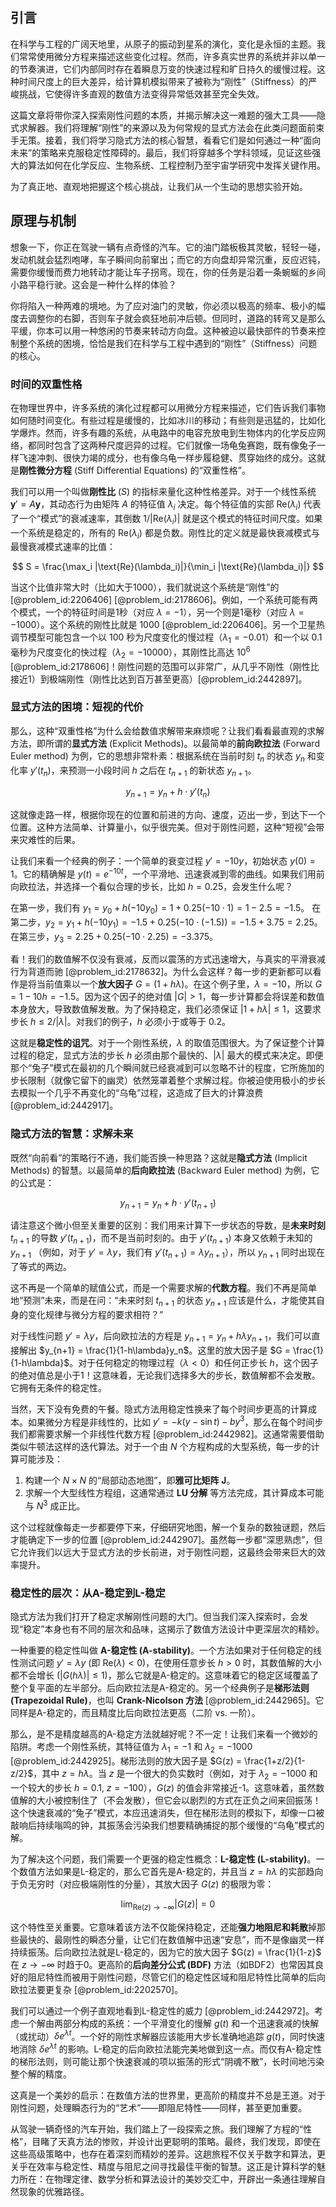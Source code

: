 ## 引言
在科学与工程的广阔天地里，从原子的振动到星系的演化，变化是永恒的主题。我们常常使用微分方程来描述这些变化过程。然而，许多真实世界的系统并非以单一的节奏演进，它们内部同时存在着瞬息万变的快速过程和旷日持久的缓慢过程。这种时间尺度上的巨大差异，给计算机模拟带来了被称为“刚性”（Stiffness）的严峻挑战，它使得许多直观的数值方法变得异常低效甚至完全失效。

这篇文章将带你深入探索刚性问题的本质，并揭示解决这一难题的强大工具——隐式求解器。我们将理解“刚性”的来源以及为何常规的显式方法会在此类问题面前束手无策。接着，我们将学习隐式方法的核心智慧，看看它们是如何通过一种“面向未来”的策略来克服稳定性障碍的。最后，我们将穿越多个学科领域，见证这些强大的算法如何在化学反应、生物系统、工程控制乃至宇宙学研究中发挥关键作用。

为了真正地、直观地把握这个核心挑战，让我们从一个生动的思想实验开始。

## 原理与机制

想象一下，你正在驾驶一辆有点奇怪的汽车。它的油门踏板极其灵敏，轻轻一碰，发动机就会猛烈咆哮，车子瞬间向前窜出；而它的方向盘却异常沉重，反应迟钝，需要你缓慢而费力地转动才能让车子拐弯。现在，你的任务是沿着一条蜿蜒的乡间小路平稳行驶。这会是一种什么样的体验？

你将陷入一种两难的境地。为了应对油门的灵敏，你必须以极高的频率、极小的幅度去调整你的右脚，否则车子就会疯狂地前冲后顿。但同时，道路的转弯又是那么平缓，你本可以用一种悠闲的节奏来转动方向盘。这种被迫以最快部件的节奏来控制整个系统的困境，恰恰是我们在科学与工程中遇到的“刚性”（Stiffness）问题的核心。

### 时间的双重性格

在物理世界中，许多系统的演化过程都可以用微分方程来描述，它们告诉我们事物如何随时间变化。有些过程是缓慢的，比如冰川的移动；有些则是迅猛的，比如化学爆炸。然而，许多有趣的系统，从电路中的电容充放电到生物体内的化学反应网络，都同时包含了这两种尺度迥异的过程。它们就像一场龟兔赛跑，既有像兔子一样飞速冲刺、很快力竭的成分，也有像乌龟一样步履稳健、贯穿始终的成分。这就是**刚性微分方程** (Stiff Differential Equations) 的“双重性格”。

我们可以用一个叫做**刚性比** ($S$) 的指标来量化这种性格差异。对于一个线性系统 $\mathbf{y}' = A\mathbf{y}$，其动态行为由矩阵 $A$ 的特征值 $\lambda_i$ 决定。每个特征值的实部 $\text{Re}(\lambda_i)$ 代表了一个“模式”的衰减速率，其倒数 $1/|\text{Re}(\lambda_i)|$ 就是这个模式的特征时间尺度。如果一个系统是稳定的，所有的 $\text{Re}(\lambda_i)$ 都是负数。刚性比的定义就是最快衰减模式与最慢衰减模式速率的比值：

$$
S = \frac{\max_i |\text{Re}(\lambda_i)|}{\min_i |\text{Re}(\lambda_i)|}
$$

当这个比值非常大时（比如大于1000），我们就说这个系统是“刚性”的 [@problem_id:2206406] [@problem_id:2178606]。例如，一个系统可能有两个模式，一个的特征时间是1秒（对应 $\lambda = -1$），另一个则是1毫秒（对应 $\lambda = -1000$）。这个系统的刚性比就是 $1000$ [@problem_id:2206406]。另一个卫星热调节模型可能包含一个以 100 秒为尺度变化的慢过程（$\lambda_1 = -0.01$）和一个以 0.1 毫秒为尺度变化的快过程（$\lambda_2 = -10000$），其刚性比高达 $10^6$ [@problem_id:2178606]！刚性问题的范围可以非常广，从几乎不刚性（刚性比接近1）到极端刚性（刚性比达到百万甚至更高）[@problem_id:2442897]。

### 显式方法的困境：短视的代价

那么，这种“双重性格”为什么会给数值求解带来麻烦呢？让我们看看最直观的求解方法，即所谓的**显式方法** (Explicit Methods)。以最简单的**前向欧拉法** (Forward Euler method) 为例，它的思想非常朴素：根据系统在当前时刻 $t_n$ 的状态 $y_n$ 和变化率 $y'(t_n)$，来预测一小段时间 $h$ 之后在 $t_{n+1}$ 的新状态 $y_{n+1}$。

$$
y_{n+1} = y_n + h \cdot y'(t_n)
$$

这就像走路一样，根据你现在的位置和前进的方向、速度，迈出一步，到达下一个位置。这种方法简单、计算量小，似乎很完美。但对于刚性问题，这种“短视”会带来灾难性的后果。

让我们来看一个经典的例子：一个简单的衰变过程 $y' = -10y$，初始状态 $y(0)=1$。它的精确解是 $y(t) = e^{-10t}$，一个平滑地、迅速衰减到零的曲线。如果我们用前向欧拉法，并选择一个看似合理的步长，比如 $h=0.25$，会发生什么呢？

在第一步，我们有 $y_1 = y_0 + h(-10y_0) = 1 + 0.25(-10 \cdot 1) = 1 - 2.5 = -1.5$。
在第二步，$y_2 = y_1 + h(-10y_1) = -1.5 + 0.25(-10 \cdot (-1.5)) = -1.5 + 3.75 = 2.25$。
在第三步，$y_3 = 2.25 + 0.25(-10 \cdot 2.25) = -3.375$。

看！我们的数值解不仅没有衰减，反而以震荡的方式迅速增大，与真实的平滑衰减行为背道而驰 [@problem_id:2178632]。为什么会这样？每一步的更新都可以看作是将当前值乘以一个**放大因子** $G = (1 + h\lambda)$。在这个例子里，$\lambda = -10$，所以 $G = 1 - 10h = -1.5$。因为这个因子的绝对值 $|G| > 1$，每一步计算都会将误差和数值本身放大，导致数值解发散。为了保持稳定，我们必须保证 $|1+h\lambda| \le 1$，这要求步长 $h \le 2/|\lambda|$。对我们的例子，$h$ 必须小于或等于 $0.2$。

这就是**稳定性的诅咒**。对于一个刚性系统，$\lambda$ 的取值范围很大。为了保证整个计算过程的稳定，显式方法的步长 $h$ 必须由那个最快的、$|\lambda|$ 最大的模式来决定。即便那个“兔子”模式在最初的几个瞬间就已经衰减到可以忽略不计的程度，它所施加的步长限制（就像它留下的幽灵）依然笼罩着整个求解过程。你被迫使用极小的步长去模拟一个几乎不再变化的“乌龟”过程，这造成了巨大的计算浪费 [@problem_id:2442917]。

### 隐式方法的智慧：求解未来

既然“向前看”的策略行不通，我们能否换一种思路？这就是**隐式方法** (Implicit Methods) 的智慧。以最简单的**后向欧拉法** (Backward Euler method) 为例，它的公式是：

$$
y_{n+1} = y_n + h \cdot y'(t_{n+1})
$$

请注意这个微小但至关重要的区别：我们用来计算下一步状态的导数，是**未来时刻** $t_{n+1}$ 的导数 $y'(t_{n+1})$，而不是当前时刻的。由于 $y'(t_{n+1})$ 本身又依赖于未知的 $y_{n+1}$ （例如，对于 $y'=\lambda y$，我们有 $y'(t_{n+1})=\lambda y_{n+1}$），所以 $y_{n+1}$ 同时出现在了等式的两边。

这不再是一个简单的赋值公式，而是一个需要求解的**代数方程**。我们不再是简单地“预测”未来，而是在问：“未来时刻 $t_{n+1}$ 的状态 $y_{n+1}$ 应该是什么，才能使其自身的变化规律与微分方程的要求相符？”

对于线性问题 $y'=\lambda y$，后向欧拉法的方程是 $y_{n+1} = y_n + h\lambda y_{n+1}$，我们可以直接解出 $y_{n+1} = \frac{1}{1-h\lambda}y_n$。这里的放大因子是 $G = \frac{1}{1-h\lambda}$。对于任何稳定的物理过程（$\lambda < 0$）和任何正步长 $h$，这个因子的绝对值总是小于1！这意味着，无论我们选择多大的步长，数值解都不会发散。它拥有无条件的稳定性。

当然，天下没有免费的午餐。隐式方法用稳定性换来了每个时间步更高的计算成本。如果微分方程是非线性的，比如 $y' = -k(y-\sin t) - by^3$，那么在每个时间步我们都需要求解一个非线性代数方程 [@problem_id:2442982]。这通常需要借助类似牛顿法这样的迭代算法。对于一个由 $N$ 个方程构成的大型系统，每一步的计算可能涉及：
1.  构建一个 $N \times N$ 的“局部动态地图”，即**雅可比矩阵** $\mathbf{J}$。
2.  求解一个大型线性方程组，这通常通过 **LU 分解** 等方法完成，其计算成本可能与 $N^3$ 成正比。

这个过程就像每走一步都要停下来，仔细研究地图，解一个复杂的数独谜题，然后才能确定下一步的位置 [@problem_id:2442907]。虽然每一步都“深思熟虑”，但它允许我们以远大于显式方法的步长前进，对于刚性问题，这最终会带来巨大的效率提升。

### 稳定性的层次：从A-稳定到L-稳定

隐式方法为我们打开了稳定求解刚性问题的大门。但当我们深入探索时，会发现“稳定”本身也有不同的层次和品味，这揭示了数值方法设计中更深层次的精妙。

一种重要的稳定性叫做 **A-稳定性 (A-stability)**。一个方法如果对于任何稳定的线性测试问题 $y' = \lambda y$ (即 $\text{Re}(\lambda) < 0$)，在使用任意步长 $h>0$ 时，其数值解的大小都不会增长 ($|G(h\lambda)| \le 1$)，那么它就是A-稳定的。这意味着它的稳定区域覆盖了整个复平面的左半部分。后向欧拉法是A-稳定的。另一个经典例子是**梯形法则 (Trapezoidal Rule)**，也叫 **Crank-Nicolson 方法** [@problem_id:2442965]。它同样是A-稳定的，而且精度比后向欧拉法更高（二阶 vs. 一阶）。

那么，是不是精度越高的A-稳定方法就越好呢？不一定！让我们来看一个微妙的陷阱。考虑一个刚性系统，其特征值为 $\lambda_1 = -1$ 和 $\lambda_2 = -1000$ [@problem_id:2442925]。梯形法则的放大因子是 $G(z) = \frac{1+z/2}{1-z/2}$，其中 $z=h\lambda$。当 $z$ 是一个很大的负实数时（例如，对于 $\lambda_2 = -1000$ 和一个较大的步长 $h=0.1$, $z=-100$），$G(z)$ 的值会非常接近-1。这意味着，虽然数值解的大小被控制住了（不会发散），但它会以剧烈的方式在正负之间来回振荡！这个快速衰减的“兔子”模式，本应迅速消失，但在梯形法则的模拟下，却像一口被敲响后持续嗡鸣的钟，其振荡会污染我们想要精确捕捉的那个缓慢的“乌龟”模式的解。

为了解决这个问题，我们需要一个更强的稳定性概念：**L-稳定性 (L-stability)**。一个数值方法如果是L-稳定的，那么它首先是A-稳定的，并且当 $z=h\lambda$ 的实部趋向于负无穷时（对应极端刚性的分量），其放大因子 $G(z)$ 的极限为零：

$$
\lim_{\text{Re}(z) \to -\infty} |G(z)| = 0
$$

这个特性至关重要。它意味着该方法不仅能保持稳定，还能**强力地阻尼和耗散**掉那些最快的、最刚性的瞬态分量，让它们在数值解中迅速“安息”，而不是像幽灵一样持续振荡。后向欧拉法就是L-稳定的，因为它的放大因子 $G(z) = \frac{1}{1-z}$ 在 $z \to -\infty$ 时趋于0。更高阶的**后向差分公式 (BDF)** 方法（如BDF2）也常因其良好的阻尼特性而被用于刚性问题，尽管它们的稳定性区域和阻尼特性比简单的后向欧拉法要更复杂 [@problem_id:2202570]。

我们可以通过一个例子直观地看到L-稳定性的威力 [@problem_id:2442972]。考虑一个解由两部分构成的系统：一个平滑变化的慢解 $g(t)$ 和一个迅速衰减的快解（或扰动）$\delta e^{\lambda t}$。一个好的刚性求解器应该能用大步长准确地追踪 $g(t)$，同时快速地消除 $\delta e^{\lambda t}$ 的影响。L-稳定的后向欧拉法能完美地做到这一点。而仅有A-稳定性的梯形法则，则可能让那个快速衰减的项以振荡的形式“阴魂不散”，长时间地污染整个解的精度。

这真是一个美妙的启示：在数值方法的世界里，更高阶的精度并不总是王道。对于刚性问题，处理瞬态行为的“艺术”——即阻尼特性——同样，甚至更加重要。

从驾驶一辆奇怪的汽车开始，我们踏上了一段探索之旅。我们理解了方程的“性格”，目睹了天真方法的惨败，并设计出更聪明的策略。最终，我们发现，即使在这些高级策略中，也存在着深刻而精妙的差异。这趟旅程不仅关乎数字和算法，更关乎在效率与稳定性、精度与阻尼之间寻找最佳平衡的智慧。这正是计算科学的魅力所在：在物理定律、数学分析和算法设计的美妙交汇中，开辟出一条通往理解自然现象的优雅路径。